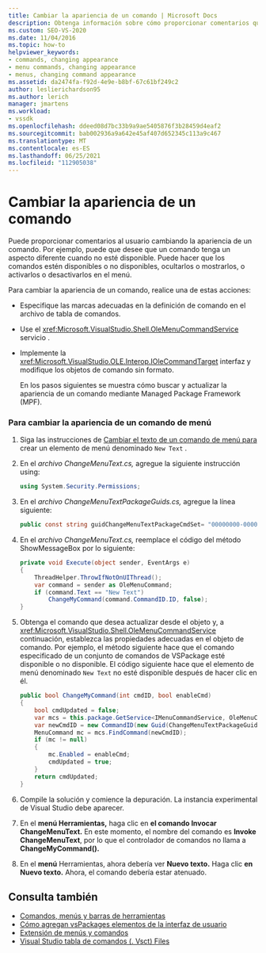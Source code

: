 ```yaml
---
title: Cambiar la apariencia de un comando | Microsoft Docs
description: Obtenga información sobre cómo proporcionar comentarios que cambien la apariencia de un comando, como hacer que los comandos estén disponibles o no disponibles, ocultos o mostrados o activados o desactivados.
ms.custom: SEO-VS-2020
ms.date: 11/04/2016
ms.topic: how-to
helpviewer_keywords:
- commands, changing appearance
- menu commands, changing appearance
- menus, changing command appearance
ms.assetid: da2474fa-f92d-4e9e-b8bf-67c61bf249c2
author: leslierichardson95
ms.author: lerich
manager: jmartens
ms.workload:
- vssdk
ms.openlocfilehash: ddeed08d7bc33b9a9ae5405876f3b28459d4eaf2
ms.sourcegitcommit: bab002936a9a642e45af407d652345c113a9c467
ms.translationtype: MT
ms.contentlocale: es-ES
ms.lasthandoff: 06/25/2021
ms.locfileid: "112905038"
---
```

# <a name="change-the-appearance-of-a-command"></a>Cambiar la apariencia de un comando
Puede proporcionar comentarios al usuario cambiando la apariencia de un comando. Por ejemplo, puede que desee que un comando tenga un aspecto diferente cuando no esté disponible. Puede hacer que los comandos estén disponibles o no disponibles, ocultarlos o mostrarlos, o activarlos o desactivarlos en el menú.

Para cambiar la apariencia de un comando, realice una de estas acciones:

- Especifique las marcas adecuadas en la definición de comando en el archivo de tabla de comandos.

- Use el <xref:Microsoft.VisualStudio.Shell.OleMenuCommandService> servicio .

- Implemente la <xref:Microsoft.VisualStudio.OLE.Interop.IOleCommandTarget> interfaz y modifique los objetos de comando sin formato.

  En los pasos siguientes se muestra cómo buscar y actualizar la apariencia de un comando mediante Managed Package Framework (MPF).

### <a name="to-change-the-appearance-of-a-menu-command"></a>Para cambiar la apariencia de un comando de menú

1. Siga las instrucciones de [Cambiar el texto de un comando de menú para](../extensibility/changing-the-text-of-a-menu-command.md) crear un elemento de menú denominado `New Text` .

2. En el *archivo ChangeMenuText.cs,* agregue la siguiente instrucción using:

    ```csharp
    using System.Security.Permissions;
    ```

3. En el *archivo ChangeMenuTextPackageGuids.cs,* agregue la línea siguiente:

    ```csharp
    public const string guidChangeMenuTextPackageCmdSet= "00000000-0000-0000-0000-00000000";  // get the GUID from the .vsct file
    ```

4. En el *archivo ChangeMenuText.cs,* reemplace el código del método ShowMessageBox por lo siguiente:

    ```csharp
    private void Execute(object sender, EventArgs e)
    {
        ThreadHelper.ThrowIfNotOnUIThread();
        var command = sender as OleMenuCommand;
        if (command.Text == "New Text")
            ChangeMyCommand(command.CommandID.ID, false);
    }
    ```

5. Obtenga el comando que desea actualizar desde el objeto y, a <xref:Microsoft.VisualStudio.Shell.OleMenuCommandService> continuación, establezca las propiedades adecuadas en el objeto de comando. Por ejemplo, el método siguiente hace que el comando especificado de un conjunto de comandos de VSPackage esté disponible o no disponible. El código siguiente hace que el elemento de menú denominado `New Text` no esté disponible después de hacer clic en él.

    ```csharp
    public bool ChangeMyCommand(int cmdID, bool enableCmd)
    {
        bool cmdUpdated = false;
        var mcs = this.package.GetService<IMenuCommandService, OleMenuCommandService>();
        var newCmdID = new CommandID(new Guid(ChangeMenuTextPackageGuids.guidChangeMenuTextPackageCmdSet), cmdID);
        MenuCommand mc = mcs.FindCommand(newCmdID);
        if (mc != null)
        {
            mc.Enabled = enableCmd;
            cmdUpdated = true;
        }
        return cmdUpdated;
    }
    ```

6. Compile la solución y comience la depuración. La instancia experimental de Visual Studio debe aparecer.

7. En el **menú Herramientas,** haga clic en **el comando Invocar ChangeMenuText.** En este momento, el nombre del comando es **Invoke ChangeMenuText**, por lo que el controlador de comandos no llama a **ChangeMyCommand().**

8. En el **menú** Herramientas, ahora debería ver **Nuevo texto.** Haga clic **en Nuevo texto.** Ahora, el comando debería estar atenuado.

## <a name="see-also"></a>Consulta también
- [Comandos, menús y barras de herramientas](../extensibility/internals/commands-menus-and-toolbars.md)
- [Cómo agregan vsPackages elementos de la interfaz de usuario](../extensibility/internals/how-vspackages-add-user-interface-elements.md)
- [Extensión de menús y comandos](../extensibility/extending-menus-and-commands.md)
- [Visual Studio tabla de comandos (. Vsct) Files](../extensibility/internals/visual-studio-command-table-dot-vsct-files.md)

